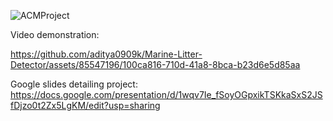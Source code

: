 ![ACMProject](https://github.com/aditya0909k/Marine-Litter-Detector/assets/85547196/36445f89-ac17-4b66-8977-d9189121813e)

Video demonstration: 

https://github.com/aditya0909k/Marine-Litter-Detector/assets/85547196/100ca816-710d-41a8-8bca-b23d6e5d85aa

Google slides detailing project: https://docs.google.com/presentation/d/1wqv7Ie_fSoyOGpxikTSKkaSxS2JSfDjzo0t2Zx5LgKM/edit?usp=sharing
